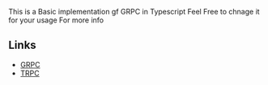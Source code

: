 This is a Basic implementation gf GRPC in Typescript Feel Free to chnage it for your usage
For more info 
## Links

- [GRPC](https://grpc.io/)
- [TRPC](https://trpc.io/)
